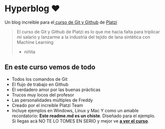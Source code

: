 # Hyperblog ❤
Un blog increìble para el[ curso de Git y Github](https://platzi.com/cursos/git-github/ " curso de Git y Github") de [Platzi](https://platzi.com/ "Platzi")
> El curso de Git y Github de Platzi es lo que me hacìa falta para triplicar mi salario y lanzarme a la industria del tejido de lana sintètica con Machine Learning
> - niñita

## En este curso vemos de todo
* Todos los comandos de Git
* El flujo de trabajo en Github
* El verdadero amor por las buenas prácticas
* Trucos muy locos del profesor
* Las personalidades mùltiples de Freddy
* Creado por el increible Platzi Team
* Incluye ejemplos en Windows, Linux y Mac
Y como un amable recordatorio: **Este readme.md es un chiste**.  Diseñado para el ejemplo. Si llegas acà NO TE LO TOMES EN SERIO y mejor ve [**a ver el curso**](https://platzi.com/cursos/git-github/ "a ver el curso").